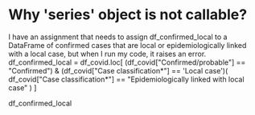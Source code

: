
# Why 'series' object is not callable?

I have an assignment that needs to assign df_confirmed_local to a DataFrame of confirmed cases that are local or epidemiologically linked with a local case, but when I run my code, it raises an error.
df_confirmed_local = df_covid.loc\[
(df_covid\["Confirmed/probable"\] == "Confirmed")
& (df_covid\["Case classification\*"\] == 'Local case')(
df_covid\["Case classification\*"\] == "Epidemiologically linked with local case"
)
\]

df_confirmed_local


        